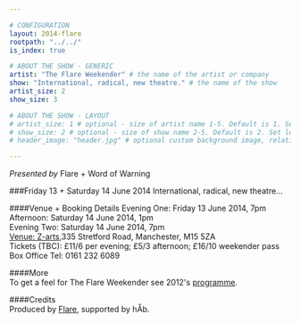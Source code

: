 ```yaml
---

# CONFIGURATION
layout: 2014-flare
rootpath: "../../"
is_index: true

# ABOUT THE SHOW - GENERIC
artist: "The Flare Weekender" # the name of the artist or company
show: "International, radical, new theatre." # the name of the show
artist_size: 2
show_size: 3

# ABOUT THE SHOW - LAYOUT
# artist_size: 1 # optional - size of artist name 1-5. Default is 1. Set longer names to lower values
# show_size: 2 # optional - size of show name 2-5. Default is 2. Set longer names to lower values
# header_image: "header.jpg" # optional custom background image, relative to current page

---
```

*Presented by* Flare + Word of Warning    
         
###Friday 13 + Saturday 14 June 2014
International, radical, new theatre…          
         
####Venue + Booking Details
Evening One: Friday 13 June 2014, 7pm       
Afternoon: Saturday 14 June 2014, 1pm        
Evening Two: Saturday 14 June 2014, 7pm         
[Venue: Z-arts](http://www.z-arts.org/about-us/getting-here),335 Stretford Road, Manchester, M15 5ZA    
Tickets (TBC): £11/6 per evening; £5/3 afternoon; £16/10 weekender pass     
Box Office Tel: 0161 232 6089    
      
####More      
To get a feel for The Flare Weekender see 2012's [programme](/archive/2012-springsummer/flare).      
                           
####Credits         
Produced by [Flare](http://www.flarefestival.com), supported by hÅb.
